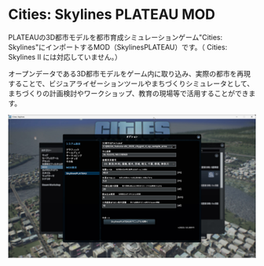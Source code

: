 # Cities: Skylines PLATEAU MOD


PLATEAUの3D都市モデルを都市育成シミュレーションゲーム"Cities: Skylines"にインポートするMOD（SkylinesPLATEAU）です。（ Cities: Skylines II には対応していません。）

オープンデータである3D都市モデルをゲーム内に取り込み、実際の都市を再現することで、ビジュアライゼーションツールやまちづくりシミュレータとして、まちづくりの計画検討やワークショップ、教育の現場等で活用することができます。

![](resources/index2.jpg)

<!-- 
markdown フォルダ内の .md 画像を変更する
変更後、docfx build markdown\docfx.jsonを実行し、htmlファイルを生成する

以下を実行してローカルで確認可
docfx markdown\docfx.json --serve


-->

